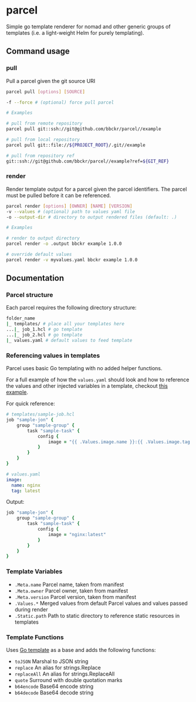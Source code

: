 # parcel
Simple go template renderer for nomad and other generic groups of templates (i.e. a light-weight Helm for purely templating).

## Command usage
### pull
Pull a parcel given the git source URI
``` bash
parcel pull [options] [SOURCE]

-f --force # (optional) force pull parcel

# Examples

# pull from remote repository
parcel pull git::ssh://git@github.com/bbckr/parcel//example

# pull from local repository
parcel pull git::file://${PROJECT_ROOT}/.git//example

# pull from repository ref
git::ssh://git@github.com/bbckr/parcel//example?ref=${GIT_REF}
```
### render
Render template output for a parcel given the parcel identifiers. The parcel must be pulled before it can be referenced.
``` bash
parcel render [options] [OWNER] [NAME] [VERSION]
-v --values # (optional) path to values yaml file
-o --output-dir # directory to output rendered files (default: .)

# Examples

# render to output directory
parcel render -o .output bbckr example 1.0.0

# override default values
parcel render -v myvalues.yaml bbckr example 1.0.0
```

## Documentation
### Parcel structure
Each parcel requires the following directory structure:
``` bash
folder_name
|_ templates/ # place all your templates here
...|_ job_1.hcl # go template
...|_ job_2.hcl # go template
|_ values.yaml # default values to feed template
```
### Referencing values in templates
Parcel uses basic Go templating with no added helper functions.

For a full example of how the `values.yaml` should look and how to reference the values and other injected variables in a template, checkout [this example](/example).

For quick reference:

``` ruby
# templates/sample-job.hcl
job "sample-jon" {
    group "sample-group" {
        task "sample-task" {
            config {
                image = "{{ .Values.image.name }}:{{ .Values.image.tag }}"
            }
        }
    }
}
```

``` yaml
# values.yaml
image:
  name: nginx
  tag: latest
```
Output:
``` ruby
job "sample-jon" {
    group "sample-group" {
        task "sample-task" {
            config {
                image = "nginx:latest"
            }
        }
    }
}
```
### Template Variables
- `.Meta.name` Parcel name, taken from manifest
- `.Meta.owner` Parcel owner, taken from manifest
- `.Meta.version` Parcel version, taken from manifest
- `.Values.*` Merged values from default Parcel values and values passed during render
- `.Static.path` Path to static directory to reference static resources in templates

### Template Functions
Uses [Go template](https://golang.org/pkg/text/template/) as a base and adds the following functions:
- `toJSON` Marshal to JSON string
- `replace` An alias for strings.Replace
- `replaceAll` An alias for strings.ReplaceAll
- `quote` Surround with double quotation marks
- `b64encode` Base64 encode string
- `b64decode` Base64 decode string

